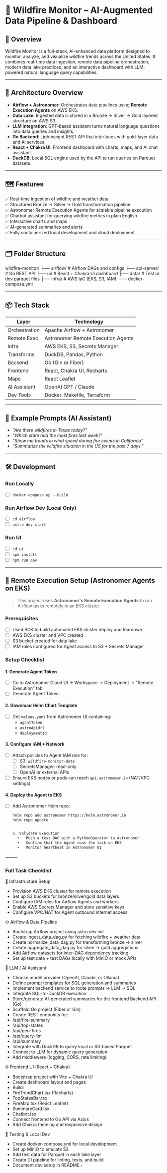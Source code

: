 # 🌲 Wildfire Monitor – AI-Augmented Data Pipeline & Dashboard

## 🚀 Overview

Wildfire Monitor is a full-stack, AI-enhanced data platform designed to monitor, analyze, and visualize wildfire trends across the United States. It combines real-time data ingestion, remote data pipeline orchestration, modern data lake practices, and an interactive dashboard with LLM-powered natural language query capabilities.

---

## 🧱 Architecture Overview

- **Airflow + Astronomer**: Orchestrates data pipelines using **Remote Execution Agents** on AWS EKS.
- **Data Lake**: Ingested data is stored in a Bronze → Silver → Gold layered structure on AWS S3.
- **LLM Integration**: GPT-based assistant turns natural language questions into data queries and insights.
- **Go Backend**: Lightweight REST API that interfaces with gold-layer data and AI services.
- **React + Chakra UI**: Frontend dashboard with charts, maps, and AI chat assistant.
- **DuckDB**: Local SQL engine used by the API to run queries on Parquet datasets.

---

## 🗺️ Features

✅ Real-time ingestion of wildfire and weather data  
✅ Structured Bronze → Silver → Gold transformation pipeline  
✅ Astronomer Remote Execution Agents for scalable pipeline execution  
✅ Chatbot assistant for querying wildfire metrics in plain English  
✅ Interactive charts and maps  
✅ AI-generated summaries and alerts  
✅ Fully containerized local development and cloud deployment

---

## 🗂️ Folder Structure

wildfire-monitor/
├── airflow/         # Airflow DAGs and configs
├── api-server/      # Go REST API
├── ui/              # React + Chakra UI dashboard
├── data/            # Test or dev parquet files
├── infra/           # AWS IaC (EKS, S3, IAM)
└── docker-compose.yml

---

## 📦 Tech Stack

| Layer        | Technology                   |
|--------------|------------------------------|
| Orchestration | Apache Airflow + Astronomer |
| Remote Exec   | Astronomer Remote Execution Agents |
| Infra         | AWS EKS, S3, Secrets Manager |
| Transforms    | DuckDB, Pandas, Python       |
| Backend       | Go (Gin or Fiber)            |
| Frontend      | React, Chakra UI, Recharts   |
| Maps          | React Leaflet                |
| AI Assistant  | OpenAI GPT / Claude          |
| Dev Tools     | Docker, Makefile, Terraform  |

---

## 🧪 Example Prompts (AI Assistant)

- _"Are there wildfires in Texas today?"_  
- _"Which state had the most fires last week?"_  
- _"Show me trends in wind speed during fire events in California"_  
- _"Summarize the wildfire situation in the US for the past 7 days."_

---

## 🛠️ Development

### Run Locally
- [ ] `docker-compose up --build`

### Run Airflow Dev (Local Only)
- [ ] `cd airflow`
- [ ] `astro dev start`

### Run UI
- [ ] `cd ui`
- [ ] `npm install`
- [ ] `npm run dev`

---

## 🚀 Remote Execution Setup (Astronomer Agents on EKS)

> This project uses **Astronomer's Remote Execution Agents** to run Airflow tasks remotely in an EKS cluster.

### Prerequisites
- [ ] Used SDK to build automated EKS cluster deploy and teardown. 
- [ ] AWS EKS cluster and VPC created
- [ ] S3 bucket created for data lake
- [ ] IAM roles configured for Agent access to S3 + Secrets Manager

### Setup Checklist

#### 1. Generate Agent Token
- [ ] Go to Astronomer Cloud UI → Workspace → Deployment → "Remote Execution" tab
- [ ] Generate Agent Token

#### 2. Download Helm Chart Template
- [ ] Get `values.yaml` from Astronomer UI containing:
  - `agentToken`
  - `astroApiUrl`
  - `deploymentId`

#### 3. Configure IAM + Network
- [ ] Attach policies to Agent IAM role for:
  - [ ] S3: `wildfire-monitor-data`
  - [ ] SecretsManager: read-only
  - [ ] OpenAI or external APIs
- [ ] Ensure EKS nodes or pods can reach `api.astronomer.io` (NAT/VPC settings)

#### 4. Deploy the Agent to EKS
- [ ] Add Astronomer Helm repo:
  ```bash
  helm repo add astronomer https://helm.astronomer.io
  helm repo update


  5. Validate Execution
	•	Push a test DAG with a PythonOperator to Astronomer
	•	Confirm that the Agent runs the task on EKS
	•	Monitor heartbeat in Astronomer UI

⸻

### Full Task Checklist

🔧 Infrastructure Setup
- Provision AWS EKS cluster for remote execution
- Set up S3 buckets for bronze/silver/gold data layers
- Configure IAM roles for Airflow Agents and workers
- Enable AWS Secrets Manager and store sensitive keys
- Configure VPC/NAT for Agent outbound internet access

⚙️ Airflow & Data Pipeline
-	Bootstrap Airflow project using astro dev init
-	Create ingest_data_dag.py for fetching wildfire + weather data
-	Create normalize_data_dag.py for transforming bronze → silver
-	Create aggregate_data_dag.py for silver → gold aggregations
-	Add Airflow datasets for inter-DAG dependency tracking
-	Set up test data + test DAGs locally with MinIO or mock APIs

🧠 LLM / AI Assistant
-	Choose model provider (OpenAI, Claude, or Ollama)
-	Define prompt templates for SQL generation and summaries
-	Implement backend service to route prompts → LLM → SQL
-	Integrate SQL-to-DuckDB execution
-	Store/generate AI-generated summaries for the frontend
 Backend API (Go)
-	Scaffold Go project (Fiber or Gin)
-	Create REST endpoints for:
-	/api/fire-summary
-	/api/top-states
-	/api/geo-fires
-	/api/query-llm
-	/api/summary
-	Integrate with DuckDB to query local or S3-based Parquet
-	Connect to LLM for dynamic query generation
-	Add middleware (logging, CORS, rate limiting)

🌐 Frontend UI (React + Chakra)
-	Bootstrap project with Vite + Chakra UI
-	Create dashboard layout and pages
-	Build:
-	FireTrendChart.tsx (Recharts)
-	TopStatesBar.tsx
-	FireMap.tsx (React Leaflet)
-	SummaryCard.tsx
-	Chatbot.tsx
-	Connect frontend to Go API via Axios
-	Add Chakra theming and responsive design

🧪 Testing & Local Dev
-	Create docker-compose.yml for local development
-	Set up MinIO to emulate S3
-	Add test data for Parquet in each lake layer
-	Create CI pipeline for linting, tests, and build
-	Document dev setup in README.-